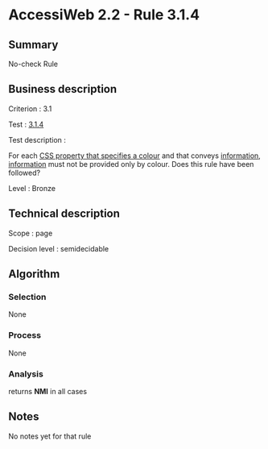 # AccessiWeb 2.2 - Rule 3.1.4

## Summary

No-check Rule

## Business description

Criterion : 3.1

Test : [3.1.4](http://www.accessiweb.org/index.php/accessiweb-22-english-version.html#test-3-1-4)

Test description :

For each [CSS property that specifies a colour](http://www.accessiweb.org/index.php/glossary-76.html#mPropCouleur) and that conveys [information](http://www.accessiweb.org/index.php/glossary-76.html#mInfoCouleur), [information](http://www.accessiweb.org/index.php/glossary-76.html#mInfoCouleur) must not be provided only by colour. Does this rule have been followed?

Level : Bronze

## Technical description

Scope : page

Decision level :
semidecidable

## Algorithm

### Selection

None

### Process

None

### Analysis

returns **NMI** in all cases

## Notes

No notes yet for that rule
